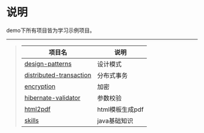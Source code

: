 # 说明
demo下所有项目皆为学习示例项目。

-----
>| 项目名 | 说明 | 
>| - | - | 
>| [design-patterns](https://github.com/luckyQing/demo#805ff504dd6f5f5ffdb399737f2a1318-9428e7ba2939fb523116c5f5e8c0900bf79e2b8e) | 设计模式 | 
>| [distributed-transaction](https://github.com/luckyQing/demo#b9cd18008362449c30915d08a7facc0a-28c654fb9d30a1e15c5054fa0330fbac479163eb) | 分布式事务 | 
>| [encryption](https://github.com/luckyQing/demo#5bdf74912a51c34815f11e9a3d20b609-ce29d78800b4e5ba9e1d3df3f1d020641071a2dd) | 加密 | 
>| [hibernate-validator](https://github.com/luckyQing/demo#b7cf3ac66a305ead7159053ddba34327-b2d35e6aa098413e5d6c2d68fa32d7226b2078ae) | 参数校验 | 
>| [html2pdf](https://github.com/luckyQing/demo#893cea39bf5d717d55f869739d40e91f-eacf742c514b3df58ed61ff1aa15ed5f323881b7) | html模板生成pdf | 
>| [skills](https://github.com/luckyQing/demo#a658279f9b983958149f31e4d8487673-80d8535c381057cbc6bbd9e057784c2ae73062d8) | java基础知识 | 

